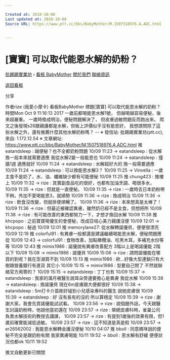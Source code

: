 ```yaml
---

Created at: 2018-10-08
Last updated at: 2018-10-08
Source URL: https://www.ptt.cc/bbs/BabyMother/M.1507518976.A.ADC.html


---
```


# [寶寶] 可以取代能恩水解的奶粉？


[批踢踢實業坊](https://www.ptt.cc/bbs/) › [看板 BabyMother](https://www.ptt.cc/bbs/BabyMother/index.html) [關於我們](https://www.ptt.cc/about.html) [聯絡資訊](https://www.ptt.cc/contact.html)

[返回看板](https://www.ptt.cc/bbs/BabyMother/index.html)

分享

作者rize (我愛小摩卡)
看板BabyMother
標題\[寶寶\] 可以取代能恩水解的奶粉？
時間Mon Oct 9 11:16:13 2017
一歲前都喝能恩水解1號， 但越喝越容易便秘，後來超嚴重。 一歲時換成明治，便秘問題解決了， 但皮膚過敏問題反而跑出來。 爬文之後發現s26跟親護都是水解，但板上評價似乎沒有能恩好， 我想請問除了這些水解之外，還有推薦什麼其他水解奶粉嗎？ -- ※ 發信站: 批踢踢實業坊(ptt.cc), 來自: 1.172.12.54 ※ 文章網址: <https://www.ptt.cc/bbs/BabyMother/M.1507518976.A.ADC.html>
推 eatandsleep : 越便秘？也不全都奶粉問題 10/09 11:23
→ eatandsleep : 從水解換ㄧ般本來就需要適應 我從水解2變ㄧ般能恩也 10/09 11:24
→ eatandsleep : 撞牆1週 適應就好 10/09 11:24
→ eatandsleep : 水解超好大的 換ㄧ般需要適應 10/09 11:24
→ eatandsleep : 可以換能恩水解3？ 10/09 11:25
→ Vinvella : 一歲主食不是奶了，水、油、纖維缺少都有可能便秘 10/09 11:25
推 chung423 : 推樓上 10/09 11:32
→ rize : 其實副食品吃的很好，也都有加油烹調、喝很多水， 10/09 11:35
→ rize : 但就是一直便秘。 10/09 11:35
→ rize : 一歲時去日本奶粉帶不夠，外加不愛喝能恩3，就順勢 10/09 11:36
→ rize : 換成明治 10/09 11:36
→ rize : 飲食沒改變，但就排便順暢了。 10/09 11:36
→ rize : 本來想真是太棒了！ 10/09 11:36
→ rize : 但最近被確認異膚，雖然奶已經不是主食，但想把所 10/09 11:38
→ rize : 有可能改善的東西都努力一下，才想才換回水解 10/09 11:38
推 khcpopo : 之前寶寶喝優生的會便秘，改成亞培心美力親護沒便 10/09 12:01
→ khcpopo : 秘過 10/09 12:01
推 memorylane27: 從水解轉諾優貝，便便很漂亮 10/09 12:19
推 colorful91 : 有異膚一般都還是建議繼續喝能恩水解，便秘問題應從 10/09 12:43
→ colorful91 : 食物改善，加點橄欖油、吃黑木耳，多補充水份等等 10/09 12:43
推 mimix1986 : 諾優說有異膚改善配方 3階以上是喝諾優能 2階以下 10/09 15:08
→ mimix1986 : 諾優貝 10/09 15:08
→ rize : 請問諾優能在哪買的到呢？我在澎湖買不到 10/09 15:13
推 mimix1986 : 欸…好像大型連鎖只有大樹跟營養銀行有進貨 其它小 10/09 15:15
→ mimix1986 : 型要自己問了 不然就聯絡官方用寄的？ 10/09 15:15
→ eatandsleep : 丁丁也有 10/09 15:37
→ eatandsleep : 我家的滿月被醫生說耳朵旁邊要擔心是異膚 我從水解 10/09 15:38
→ eatandsleep : 換諾優貝 現在6m皮膚跟大便都很好 10/09 15:38
→ eatandsleep : 5m打卡介苗剛好碰到小兒感染專科的醫生 說她皮膚很 10/09 15:39
→ eatandsleep : 好 沒有長有的沒的 所以算穩定 10/09 15:39
→ rize : 謝謝大家。我會先買諾優能試試看。 10/09 23:56
→ rize : 說個題外話，今天跟醫生討論奶粉時，他說他當初還在 10/09 23:57
→ rize : 榮總皮膚科時，雀巢公司負責水解技術的教授去講課， 10/09 23:57
→ rize : 有提到1歲後的效果有限，但1歲前確實能減低過敏。 10/09 23:57
→ rize : 這不知道是真是假 10/09 23:57
→ er26562002 : 我能恩水解轉金護沒便秘 10/10 04:07
推 bboll : 同意媽咪說的便秘不完全是跟奶粉有關 我家異膚喝能 10/11 19:52
→ bboll : 恩水解有舒緩 便便狀況也都ok 10/11 19:52

推文自動更新已關閉

